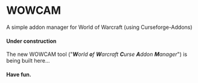 # WOWCAM
A simple addon manager for World of Warcraft (using Curseforge-Addons)

#### Under construction
The new WOWCAM tool ("_**W**orld **o**f **W**arcraft **C**urse **A**ddon **M**anager_") is being built here...

#### Have fun.
